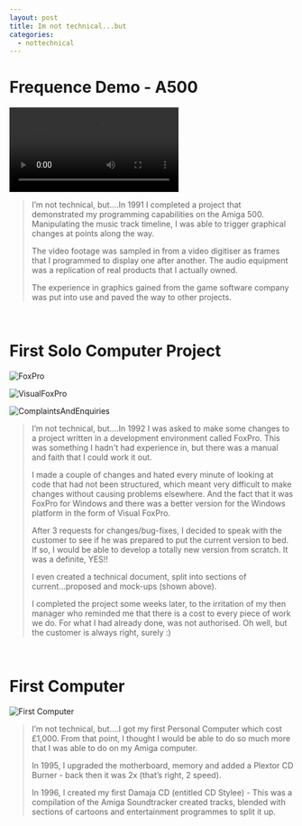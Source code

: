 ```yaml
---
layout: post
title: Im not technical...but
categories:
  - nottechnical
---
```


# Frequence Demo - A500

<video><source src="/Portfolio/images/not-technical-but/frequencyVideo.mp4" type="video/mp4"></video>

>I’m not technical, but....In 1991 I completed a project that demonstrated my programming capabilities on the Amiga 500.
>Manipulating the music track timeline, I was able to trigger graphical changes at points along the way.
>
>The video footage was sampled in from a video digitiser as frames that I programmed to display one after another.
>The audio equipment was a replication of real products that I actually owned.
>
>The experience in graphics gained from the game software company was put into use and paved the way to other projects.

<p><br /></p>

# First Solo Computer Project

![FoxPro](/Portfolio/images/not-technical-but/FoxPro.jpg)

![VisualFoxPro](/Portfolio/images/not-technical-but/VisualFoxPro.jpg)

![ComplaintsAndEnquiries](/Portfolio/images/not-technical-but/ComplaintsAndEnquiries.jpg)

>I’m not technical, but....In 1992 I was asked to make some changes to a project written in a development environment called FoxPro. 
>This was something I hadn't had experience in, but there was a manual and faith that I could work it out.
>
>I made a couple of changes and hated every minute of looking at code that had not been structured, 
>which meant very difficult to make changes without causing problems elsewhere. 
>And the fact that it was FoxPro for Windows and there was a better version for the Windows platform in the form of Visual FoxPro.
>
>After 3 requests for changes/bug-fixes, I decided to speak with the customer to see if he was prepared to put the current version to bed.
>If so, I would be able to develop a totally new version from scratch. It was a definite, YES!!
>
>I even created a technical document, split into sections of current...proposed and mock-ups (shown above).
>
>I completed the project some weeks later, to the irritation of my then manager who reminded me that there is a cost to every piece of work we do.
>For what I had already done, was not authorised. Oh well, but the customer is always right, surely :)

<p><br /></p>

# First Computer

![First Computer](/Portfolio/images/not-technical-but/FirstComputer.jpg)

>I’m not technical, but....I got my first Personal Computer which cost £1,000. 
>From that point, I thought I would be able to do so much more that I was able to do on my Amiga computer.
>
>In 1995, I upgraded the motherboard, memory and added a Plextor CD Burner - back then it was 2x (that’s right, 2 speed).
>
>In 1996, I created my first Damaja CD (entitled CD Stylee) - This was a compilation of the Amiga Soundtracker created tracks, 
>blended with sections of cartoons and entertainment programmes to split it up.
